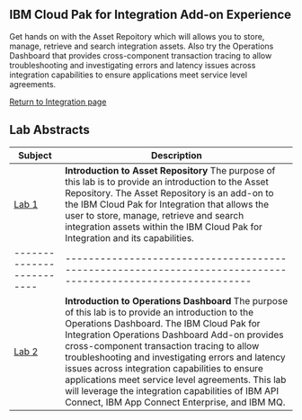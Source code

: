 ## IBM Cloud Pak for Integration Add-on Experience
Get hands on with the Asset Repoitory which will allows you to store, manage, retrieve and search integration assets.
Also try the Operations Dashboard that provides cross-component transaction tracing to allow troubleshooting and investigating errors and latency issues across integration capabilities to ensure applications meet service level agreements.

[Return to Integration page](../index.md)

## Lab Abstracts

|  Subject                            | Description                                            |                                                               
|-------------------------|------------------------------------------------------------------------------------------------------------|
| [Lab 1](Lab_1/ReadMe.md)       |**Introduction to Asset Repository** The purpose of this lab is to provide an introduction to the Asset Repository. The Asset Repository is an add-on to the IBM Cloud Pak for Integration that allows the user to store, manage, retrieve and search integration assets within the IBM Cloud Pak for Integration and its capabilities.
|-------------------------|------------------------------------------------------------------------------------------------------------|
| [Lab 2](Lab_2/ReadMe.md)       |**Introduction to Operations Dashboard** The purpose of this lab is to provide an introduction to the Operations Dashboard. The IBM Cloud Pak for Integration Operations Dashboard Add-on provides cross-component transaction tracing to allow troubleshooting and investigating errors and latency issues across integration capabilities to ensure applications meet service level agreements. This lab will leverage the integration capabilities of IBM API Connect, IBM App Connect Enterprise, and IBM MQ.